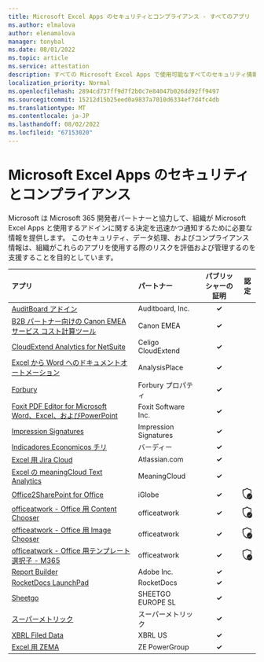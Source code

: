 ```yaml
---
title: Microsoft Excel Apps のセキュリティとコンプライアンス - すべてのアプリ
ms.author: elmalova
author: elenamalova
manager: tonybal
ms.date: 08/01/2022
ms.topic: article
ms.service: attestation
description: すべての Microsoft Excel Apps で使用可能なすべてのセキュリティ情報とコンプライアンス情報。
localization_priority: Normal
ms.openlocfilehash: 2894cd737ff9d7f2b0c7e84047b026dd92ff9497
ms.sourcegitcommit: 15212d15b25eed0a9837a7010d6334ef7d4fc4db
ms.translationtype: MT
ms.contentlocale: ja-JP
ms.lasthandoff: 08/02/2022
ms.locfileid: "67153020"
---
```

# <a name="microsoft-excel-apps-security-and-compliance"></a>Microsoft Excel Apps のセキュリティとコンプライアンス

Microsoft は Microsoft 365 開発者パートナーと協力して、組織が Microsoft Excel Apps と使用するアドインに関する決定を迅速かつ通知するために必要な情報を提供します。 このセキュリティ、データ処理、およびコンプライアンス情報は、組織がこれらのアプリを使用する際のリスクを評価および管理するのを支援することを目的としています。

| **アプリ** | **パートナー** | **パブリッシャーの証明** | **認定** |
|:--------|:------------|:----------------------:|:-------------:|
| [AuditBoard アドイン](./auditboard-inc-add-in.md) | Auditboard, Inc. | **✓** |  |
| [B2B パートナー向けの Canon EMEA サービス コスト計算ツール](./canon-emea-service-cost-calculator-for-b2b-partners.md) | Canon EMEA | **✓** |  |
| [CloudExtend Analytics for NetSuite](./celigo-cloudextend-analytics-for-netsuite.md) | Celigo CloudExtend | **✓** |  |
| [Excel から Word へのドキュメントオートメーション](./analysisplace-excel-to-word-document-automation.md) | AnalysisPlace | **✓** |  |
| [Forbury](./forbury-property.md) | Forbury プロパティ | **✓** |  |
| [Foxit PDF Editor for Microsoft Word、Excel、およびPowerPoint](./foxit-software-inc-pdf-editor-for-microsoft-word-excel-and-powerpoint.md) | Foxit Software Inc. | **✓** |  |
| [Impression Signatures](./impression-signatures.md) | Impression Signatures | **✓** |  |
| [Indicadores Economicos チリ](./birdie-indicadores-economicos-chile.md) | バーディー | **✓** |  |
| [Excel 用 Jira Cloud](./atlassiancom-jira-cloud-for-excel.md) | Atlassian.com | **✓** |  |
| [Excel の meaningCloud Text Analytics](./meaningcloud-text-analytics-for-excel.md) | MeaningCloud | **✓** |  |
| [Office2SharePoint for Office](./iglobe-office2sharepoint-for-office.md) | iGlobe | **✓** | <img alt="Certified application badge" src="../media/certified-badge.png" height="25" width="25" /> |
| [officeatwork - Office 用 Content Chooser](./officeatwork-officeatworkcontent-chooser-for-office.md) | officeatwork | **✓** | <img alt="Certified application badge" src="../media/certified-badge.png" height="25" width="25" /> |
| [officeatwork - Office 用 Image Chooser](./officeatwork-officeatworkimage-chooser-for-office.md) | officeatwork | **✓** | <img alt="Certified application badge" src="../media/certified-badge.png" height="25" width="25" /> |
| [officeatwork - Office 用テンプレート選択子 - M365](./officeatwork-officeatworktemplate-chooser-for-office-m365.md) | officeatwork | **✓** | <img alt="Certified application badge" src="../media/certified-badge.png" height="25" width="25" /> |
| [Report Builder](./adobe-inc-report-builder.md) | Adobe Inc. | **✓** |  |
| [RocketDocs LaunchPad](./rocketdocs-launchpad.md) | RocketDocs | **✓** |  |
| [Sheetgo](./sheetgo-europe-sl.md) | SHEETGO EUROPE SL | **✓** |  |
| [スーパーメトリック](./supermetrics.md) | スーパーメトリック | **✓** |  |
| [XBRL Filed Data](./xbrl-us-filed-data.md) | XBRL US | **✓** |  |
| [Excel 用 ZEMA](./ze-powergroup-zema-for-excel.md) | ZE PowerGroup | **✓** |  |
